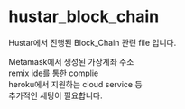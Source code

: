 # hustar_block_chain
Hustar에서 진행된 Block_Chain 관련 file 입니다.


Metamask에서 생성된 가상계좌 주소    
remix ide를 통한 complie   
heroku에서 지원하는 cloud service 등       
추가적인 세팅이 필요합니다.
